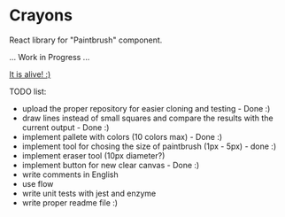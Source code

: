 # Crayons

React library for "Paintbrush" component.

... Work in Progress ...

[It is alive! :)](http://krajkar-tests.surge.sh/)

TODO list:
- upload the proper repository for easier cloning and testing - Done :)
- draw lines instead of small squares and compare the results with the current output - Done :)
- implement pallete with colors (10 colors max) - Done :)
- implement tool for chosing the size of paintbrush (1px - 5px) - done :)
- implement eraser tool (10px diameter?)
- implement button for new clear canvas - Done :)
- write comments in English
- use flow
- write unit tests with jest and enzyme 
- write proper readme file :)
